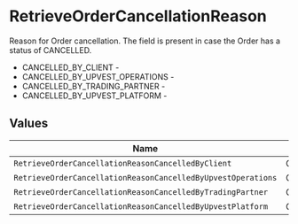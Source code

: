 # RetrieveOrderCancellationReason

Reason for Order cancellation. The field is present in case the Order has a status of CANCELLED.
* CANCELLED_BY_CLIENT - 
* CANCELLED_BY_UPVEST_OPERATIONS - 
* CANCELLED_BY_TRADING_PARTNER - 
* CANCELLED_BY_UPVEST_PLATFORM - 


## Values

| Name                                                         | Value                                                        |
| ------------------------------------------------------------ | ------------------------------------------------------------ |
| `RetrieveOrderCancellationReasonCancelledByClient`           | CANCELLED_BY_CLIENT                                          |
| `RetrieveOrderCancellationReasonCancelledByUpvestOperations` | CANCELLED_BY_UPVEST_OPERATIONS                               |
| `RetrieveOrderCancellationReasonCancelledByTradingPartner`   | CANCELLED_BY_TRADING_PARTNER                                 |
| `RetrieveOrderCancellationReasonCancelledByUpvestPlatform`   | CANCELLED_BY_UPVEST_PLATFORM                                 |